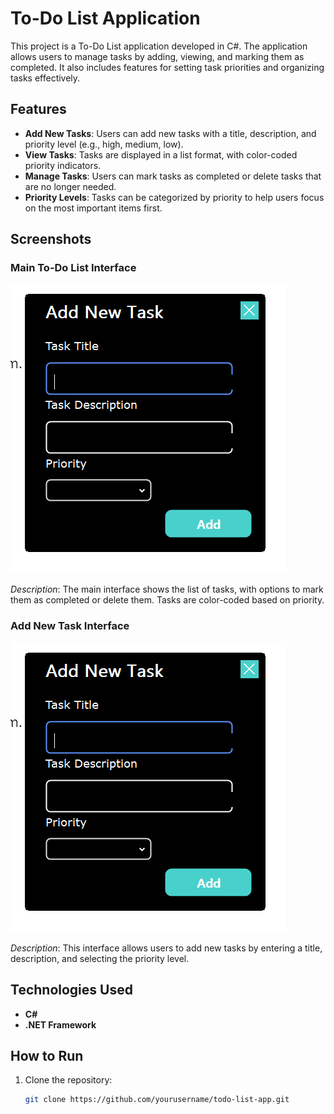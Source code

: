 # To-Do List Application

This project is a To-Do List application developed in C#. The application allows users to manage tasks by adding, viewing, and marking them as completed. It also includes features for setting task priorities and organizing tasks effectively.

## Features

- **Add New Tasks**: Users can add new tasks with a title, description, and priority level (e.g., high, medium, low).
- **View Tasks**: Tasks are displayed in a list format, with color-coded priority indicators.
- **Manage Tasks**: Users can mark tasks as completed or delete tasks that are no longer needed.
- **Priority Levels**: Tasks can be categorized by priority to help users focus on the most important items first.

## Screenshots

### Main To-Do List Interface

![To-Do List Interface](./images/AddNewTaskInterface.png)

*Description*: The main interface shows the list of tasks, with options to mark them as completed or delete them. Tasks are color-coded based on priority.

### Add New Task Interface

![Add New Task Interface](./images/AddNewTaskInterface.png)

*Description*: This interface allows users to add new tasks by entering a title, description, and selecting the priority level.

## Technologies Used

- **C#**
- **.NET Framework**
  
## How to Run

1. Clone the repository:
   ```bash
   git clone https://github.com/yourusername/todo-list-app.git
